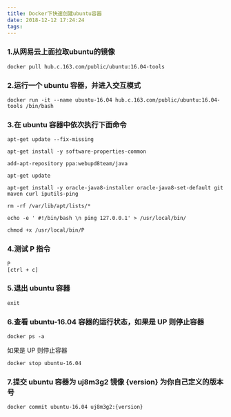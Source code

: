 ```yaml
---
title: Docker下快速创建ubuntu容器
date: 2018-12-12 17:24:24
tags:
---
```



### 1.从网易云上面拉取ubuntu的镜像
```
docker pull hub.c.163.com/public/ubuntu:16.04-tools
```

<!-- more -->

### 2.运行一个 ubuntu 容器，并进入交互模式
```
docker run -it --name ubuntu-16.04 hub.c.163.com/public/ubuntu:16.04-tools /bin/bash
```

### 3.在 ubuntu 容器中依次执行下面命令
```
apt-get update --fix-missing

apt-get install -y software-properties-common

add-apt-repository ppa:webupd8team/java

apt-get update

apt-get install -y oracle-java8-installer oracle-java8-set-default git maven curl iputils-ping

rm -rf /var/lib/apt/lists/*

echo -e ' #!/bin/bash \n ping 127.0.0.1' > /usr/local/bin/

chmod +x /usr/local/bin/P
```

### 4.测试 P 指令
```
P
[ctrl + c]
```

### 5.退出 ubuntu 容器
```
exit
```

### 6.查看 ubuntu-16.04 容器的运行状态，如果是 UP 则停止容器
```
docker ps -a
```
如果是 UP 则停止容器
```
docker stop ubuntu-16.04
```


### 7.提交 ubuntu 容器为 uj8m3g2 镜像 {version} 为你自己定义的版本号
```
docker commit ubuntu-16.04 uj8m3g2:{version}
```